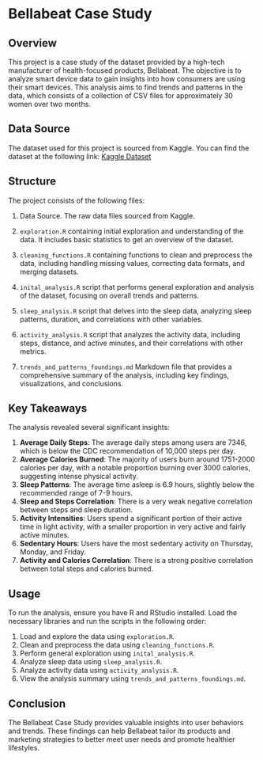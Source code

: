 # Bellabeat Case Study

## Overview

This project is a case study of the dataset provided by a high-tech manufacturer of health-focused products, Bellabeat. The objective is to analyze smart device data to gain insights into how consumers are using their smart devices. This analysis aims to find trends and patterns in the data, which consists of a collection of CSV files for approximately 30 women over two months.

## Data Source

The dataset used for this project is sourced from Kaggle. You can find the dataset at the following link:
[Kaggle Dataset](https://www.kaggle.com/datasets/arashnic/fitbit/data)

## Structure

The project consists of the following files:

1. Data Source. The raw data files sourced from Kaggle.

2. `exploration.R` containing initial exploration and understanding of the data. It includes basic statistics to get an overview of the dataset.

3. `cleaning_functions.R` containing functions to clean and preprocess the data, including handling missing values, correcting data formats, and merging datasets.

4. `inital_analysis.R` script that performs general exploration and analysis of the dataset, focusing on overall trends and patterns.

5. `sleep_analysis.R` script that delves into the sleep data, analyzing sleep patterns, duration, and correlations with other variables.

6. `activity_analysis.R` script that analyzes the activity data, including steps, distance, and active minutes, and their correlations with other metrics.

7. `trends_and_patterns_foundings.md` Markdown file that provides a comprehensive summary of the analysis, including key findings, visualizations, and conclusions.

## Key Takeaways

The analysis revealed several significant insights:

1. **Average Daily Steps**: The average daily steps among users are 7346, which is below the CDC recommendation of 10,000 steps per day.
2. **Average Calories Burned**: The majority of users burn around 1751-2000 calories per day, with a notable proportion burning over 3000 calories, suggesting intense physical activity.
3. **Sleep Patterns**: The average time asleep is 6.9 hours, slightly below the recommended range of 7-9 hours.
4. **Sleep and Steps Correlation**: There is a very weak negative correlation between steps and sleep duration.
5. **Activity Intensities**: Users spend a significant portion of their active time in light activity, with a smaller proportion in very active and fairly active minutes.
6. **Sedentary Hours**: Users have the most sedentary activity on Thursday, Monday, and Friday.
7. **Activity and Calories Correlation**: There is a strong positive correlation between total steps and calories burned.

## Usage

To run the analysis, ensure you have R and RStudio installed. Load the necessary libraries and run the scripts in the following order:

1. Load and explore the data using `exploration.R`.
2. Clean and preprocess the data using `cleaning_functions.R`.
3. Perform general exploration using `inital_analysis.R`.
4. Analyze sleep data using `sleep_analysis.R`.
5. Analyze activity data using `activity_analysis.R`.
6. View the analysis summary using `trends_and_patterns_foundings.md`.

## Conclusion

The Bellabeat Case Study provides valuable insights into user behaviors and trends. These findings can help Bellabeat tailor its products and marketing strategies to better meet user needs and promote healthier lifestyles.


